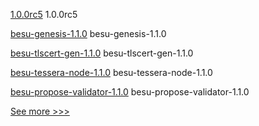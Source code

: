 
[1.0.0rc5](https://github.com/hyperledger/aries-cloudagent-python/releases/tag/1.0.0rc5) 1.0.0rc5

[besu-genesis-1.1.0](https://github.com/hyperledger/bevel/releases/tag/besu-genesis-1.1.0) besu-genesis-1.1.0

[besu-tlscert-gen-1.1.0](https://github.com/hyperledger/bevel/releases/tag/besu-tlscert-gen-1.1.0) besu-tlscert-gen-1.1.0

[besu-tessera-node-1.1.0](https://github.com/hyperledger/bevel/releases/tag/besu-tessera-node-1.1.0) besu-tessera-node-1.1.0

[besu-propose-validator-1.1.0](https://github.com/hyperledger/bevel/releases/tag/besu-propose-validator-1.1.0) besu-propose-validator-1.1.0


[See more >>>](https://start-here.hyperledger.org/releases)

